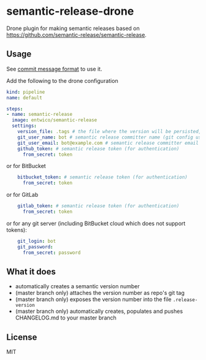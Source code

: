 # semantic-release-drone

Drone plugin for making semantic releases based on https://github.com/semantic-release/semantic-release.

## Usage

See [commit message format](https://github.com/semantic-release/semantic-release#commit-message-format) to use it.

Add the following to the drone configuration

```yml
kind: pipeline
name: default

steps:
- name: semantic-release
  image: entwico/semantic-release
  settings:
    version_file: .tags # the file where the version will be persisted, defaults to .release-version
    git_user_name: bot # semantic release committer name (git config user.name)
    git_user_email: bot@example.com # semantic release committer email (git config user.email)
    github_token: # semantic release token (for authentication)
      from_secret: token
```

or for BitBucket

```yml
    bitbucket_token: # semantic release token (for authentication)
      from_secret: token
```

or for GitLab

```yml
    gitlab_token: # semantic release token (for authentication)
      from_secret: token
```

or for any git server (including BitBucket cloud which does not support tokens):

```yml
    git_login: bot
    git_password:
      from_secret: password
```

## What it does

- automatically creates a semantic version number
- (master branch only) attaches the version number as repo's git tag
- (master branch only) exposes the version number into the file `.release-version`
- (master branch only) automatically creates, populates and pushes CHANGELOG.md to your master branch

## License

MIT
